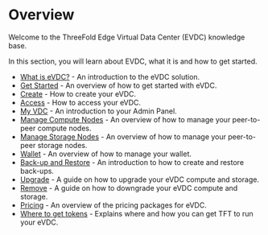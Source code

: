 # Overview

Welcome to the ThreeFold Edge Virtual Data Center (EVDC) knowledge base.

In this section, you will learn about EVDC, what it is and how to get started.

  - [What is eVDC?](evdc) - An introduction to the eVDC solution.
  - [Get Started](evdc_getting_started) - An overview of how to get started with eVDC.
  - [Create](evdc_create) - How to create your eVDC.
  - [Access](evdc_access) - How to access your eVDC.
  - [My VDC](evdc_my_evdc) - An introduction to your Admin Panel.
  - [Manage Compute Nodes](evdc_compute) - An overview of how to manage your peer-to-peer compute nodes.
  - [Manage Storage Nodes](evdc_storage) - An overview of how to manage your peer-to-peer storage nodes.
  - [Wallet](evdc_wallet) - An overview of how to manage your wallet.
  - [Back-up and Restore](evdc_backup_restore) - An introduction to how to create and restore back-ups.
  - [Upgrade](evdc_upgrade) - A guide on  how to upgrade your eVDC compute and storage.
  - [Remove](evdc_remove) - A guide on how to downgrade your eVDC compute and storage.
  - [Pricing](evdc_pricing) - An overview of the pricing packages for eVDC.
  - [Where to get tokens](buy_tft) - Explains where and how you can get TFT to run your eVDC.